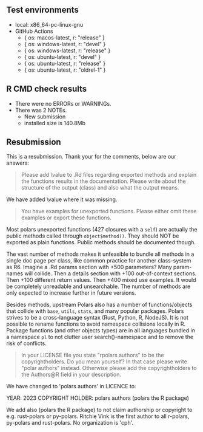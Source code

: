 ## Test environments

- local: x86_64-pc-linux-gnu
- GitHub Actions
  - { os: macos-latest, r: "release" }
  - { os: windows-latest, r: "devel" }
  - { os: windows-latest, r: "release" }
  - { os: ubuntu-latest, r: "devel" }
  - { os: ubuntu-latest, r: "release" }
  - { os: ubuntu-latest, r: "oldrel-1" }

## R CMD check results

- There were no ERRORs or WARNINGs.
- There was 2 NOTEs.
  - New submission
  - installed size is 140.8Mb

## Resubmission

This is a resubmission. Thank your for the comments, below are our answers:

> Please add \value to .Rd files regarding exported methods and explain
the functions results in the documentation. Please write about the
structure of the output (class) and also what the output means.

We have added \value where it was missing.

> You have examples for unexported functions. Please either omit these
examples or export these functions.

Most polars unexported functions (427 closures with a `self`) are actually the
public methods called through `object$method()`. They should NOT be exported as
plain functions. Public methods should be documented though.

The vast number of methods makes it unfeasible to bundle all methods in a single
doc page per class, like common practice for another class-system as R6. Imagine
a .Rd params section with +500 parameters? Many param-names will collide. Then a
details section with +100 out-of-context sections. Then +100 different return
values. Then +400 mixed use examples. It would be completely unreadable and
unsearchable. The number of methods are only expected to increase further in
future versions.

Besides methods, upstream Polars also has a number of functions/objects that
collide with `base`, `utils`, `stats`, and many popular packages.  Polars strives
to be a cross-language syntax (Rust, Python, R, NodeJS). It is not possible to
rename functions to avoid namespace collisions locally in R. Package functions
(and other objects types) are in all languages bundled in a namespace `pl` to
not clutter user search()-namespace and to remove the risk of conflicts.

> In your LICENSE file you state "rpolars authors" to be the
copyrightholders. Do you mean yourself? In that case please write "polar
authors" instead. Otherwise please add the copyrightholders to the
Authors@R field in your description.

We have changed to 'polars authors' in LICENCE to:

YEAR: 2023
COPYRIGHT HOLDER: polars authors (polars the R package)

We add also (polars the R package) to not claim authorship or copyright to e.g.
rust-polars or py-polars. Ritchie Vink is the first author to all r-polars,
py-polars and rust-polars. No organization is 'cph'.

